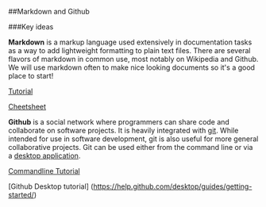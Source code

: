 ##Markdown and Github

###Key ideas

**Markdown** is a markup language used extensively in documentation tasks as a way to add lightweight formatting to plain text files. There are several flavors of markdown in common use, most notably on Wikipedia and Github. We will use markdown often to make nice looking documents so it's a good place to start!

[Tutorial](https://github.com/adam-p/markdown-here/wiki/Markdown-Cheatsheet)

[Cheetsheet](https://github.com/adam-p/markdown-here/wiki/Markdown-Cheatsheet)

**Github** is a social network where programmers can share code and collaborate on software projects.  It is heavily integrated with [git](https://en.wikipedia.org/wiki/Git).  While intended for use in software development, git is also useful for more general collaborative projects.  Git can be used either from the command line or via a [desktop application](https://desktop.github.com/).  

[Commandline Tutorial](https://try.github.io/levels/1/challenges/1)

[Github Desktop tutorial] (https://help.github.com/desktop/guides/getting-started/)